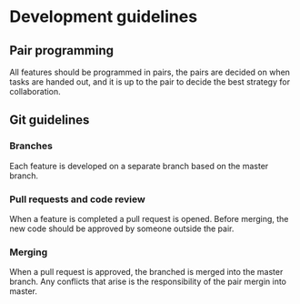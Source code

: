 # Development guidelines
## Pair programming
All features should be programmed in pairs, the pairs are decided on when tasks are handed out, and it is up to the pair to decide the best strategy for collaboration.

## Git guidelines
### Branches
Each feature is developed on a separate branch based on the master branch.
### Pull requests and code review
When a feature is completed a pull request is opened. Before merging, the new code should be approved by someone outside the pair.
### Merging
When a pull request is approved, the branched is merged into the master branch. Any conflicts that arise is the responsibility of the pair mergin into master.